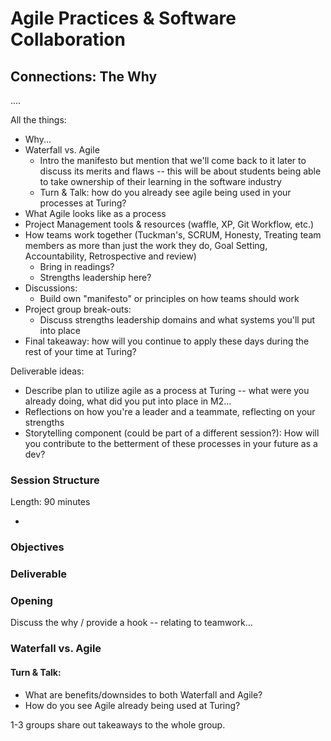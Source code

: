 # Agile Practices & Software Collaboration

## Connections: The Why
....

All the things:
* Why...
* Waterfall vs. Agile
  * Intro the manifesto but mention that we'll come back to it later to discuss its merits and flaws -- this will be about students being able to take ownership of their learning in the software industry
  * Turn & Talk: how do you already see agile being used in your processes at Turing? 
* What Agile looks like as a process
* Project Management tools & resources (waffle, XP, Git Workflow, etc.)
* How teams work together (Tuckman's, SCRUM, Honesty, Treating team members as more than just the work they do, Goal Setting, Accountability, Retrospective and review)
  * Bring in readings?
  * Strengths leadership here?
* Discussions:
  * Build own "manifesto" or principles on how teams should work
* Project group break-outs:
  * Discuss strengths leadership domains and what systems you'll put into place
* Final takeaway: how will you continue to apply these days during the rest of your time at Turing? 

Deliverable ideas:
* Describe plan to utilize agile as a process at Turing -- what were you already doing, what did you put into place in M2...
* Reflections on how you're a leader and a teammate, reflecting on your strengths
* Storytelling component (could be part of a different session?): How will you contribute to the betterment of these processes in your future as a dev?

### Session Structure

Length: 90 minutes

* 

### Objectives

### Deliverable

### Opening
Discuss the why / provide a hook -- relating to teamwork...

### Waterfall vs. Agile

#### Turn & Talk:
* What are benefits/downsides to both Waterfall and Agile?
* How do you see Agile already being used at Turing?

1-3 groups share out takeaways to the whole group. 
